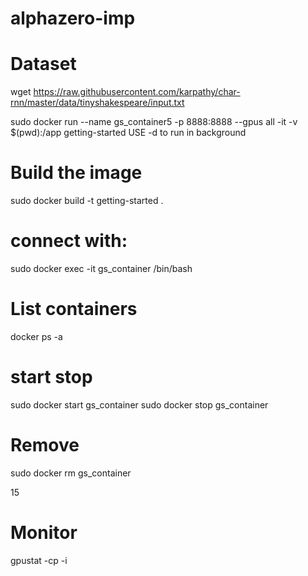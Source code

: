 # alphazero-imp

# Dataset
wget https://raw.githubusercontent.com/karpathy/char-rnn/master/data/tinyshakespeare/input.txt

sudo docker run --name gs_container5 -p 8888:8888 --gpus all -it -v $(pwd):/app getting-started
USE -d to run in background

# Build the image
sudo docker build -t getting-started .

# connect with:
sudo docker exec -it gs_container /bin/bash

# List containers
docker ps -a

# start stop
sudo docker start gs_container
sudo docker stop gs_container

# Remove
sudo docker rm gs_container

15

# Monitor
gpustat -cp -i